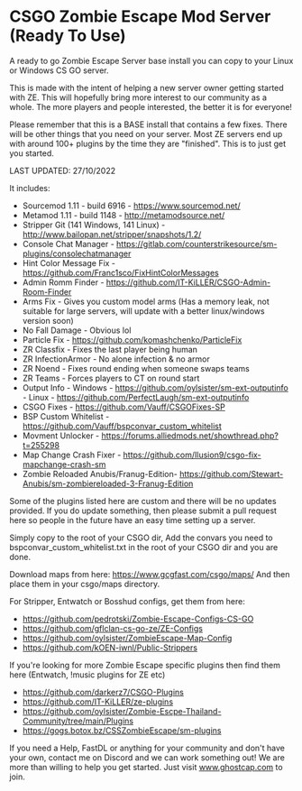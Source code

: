 # CSGO Zombie Escape Mod Server (Ready To Use)
A ready to go Zombie Escape Server base install you can copy to your Linux or Windows CS GO server.

This is made with the intent of helping a new server owner getting started with ZE. This will hopefully bring more interest to our community as a whole. The more players and people interested, the better it is for everyone!

Please remember that this is a BASE install that contains a few fixes. There will be other things that you need on your server. Most ZE servers end up with around 100+ plugins by the time they are "finished". This is to just get you started.

LAST UPDATED: 27/10/2022

It includes:
* Sourcemod 1.11 - build 6916 - https://www.sourcemod.net/
* Metamod 1.11 - build 1148 -  http://metamodsource.net/
* Stripper Git (141 Windows, 141 Linux) - http://www.bailopan.net/stripper/snapshots/1.2/
* Console Chat Manager - https://gitlab.com/counterstrikesource/sm-plugins/consolechatmanager
* Hint Color Message Fix - https://github.com/Franc1sco/FixHintColorMessages
* Admin Romm Finder - https://github.com/IT-KiLLER/CSGO-Admin-Room-Finder
* Arms Fix - Gives you custom model arms (Has a memory leak, not suitable for large servers, will update with a better linux/windows version soon)
* No Fall Damage - Obvious lol
* Particle Fix - https://github.com/komashchenko/ParticleFix
* ZR Classfix  - Fixes the last player being human
* ZR InfectionArmor - No alone infection & no armor
* ZR Noend - Fixes round ending when someone swaps teams
* ZR Teams - Forces players to CT on round start
* Output Info - Windows - https://github.com/oylsister/sm-ext-outputinfo - Linux - https://github.com/PerfectLaugh/sm-ext-outputinfo
* CSGO Fixes - https://github.com/Vauff/CSGOFixes-SP
* BSP Custom Whitelist - https://github.com/Vauff/bspconvar_custom_whitelist
* Movment Unlocker - https://forums.alliedmods.net/showthread.php?t=255298
* Map Change Crash Fixer - https://github.com/Ilusion9/csgo-fix-mapchange-crash-sm
* Zombie Reloaded Anubis/Franug-Edition- https://github.com/Stewart-Anubis/sm-zombiereloaded-3-Franug-Edition

Some of the plugins listed here are custom and there will be no updates provided. If you do update something, then please submit a pull request here so people in the future have an easy time setting up a server. 

Simply copy to the root of your CSGO dir, Add the convars you need to bspconvar_custom_whitelist.txt in the root of your CSGO dir and you are done.

Download maps from here: https://www.gcgfast.com/csgo/maps/
And then place them in your csgo/maps directory.

For Stripper, Entwatch or Bosshud configs, get them from here: 
* https://github.com/pedrotski/Zombie-Escape-Configs-CS-GO
* https://github.com/gflclan-cs-go-ze/ZE-Configs
* https://github.com/oylsister/ZombieEscape-Map-Config
* https://github.com/kOEN-iwnl/Public-Strippers

If you're looking for more Zombie Escape specific plugins then find them here (Entwatch, !music plugins for ZE etc)
* https://github.com/darkerz7/CSGO-Plugins
* https://github.com/IT-KiLLER/ze-plugins
* https://github.com/oylsister/Zombie-Escpe-Thailand-Community/tree/main/Plugins
* https://gogs.botox.bz/CSSZombieEscape/sm-plugins

If you need a Help, FastDL or anything for your community and don't have your own, contact me on Discord and we can work something out! We are more than willing to help you get started. Just visit www.ghostcap.com to join.
